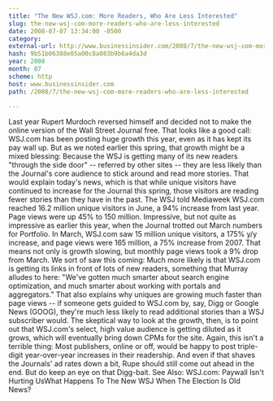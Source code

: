 ```yaml
---
title: "The New WSJ.com: More Readers, Who Are Less Interested"
slug: the-new-wsj-com-more-readers-who-are-less-interested
date: 2008-07-07 13:34:00 -0500
category: 
external-url: http://www.businessinsider.com/2008/7/the-new-wsj-com-more-readers-who-are-less-interested
hash: 9b51b06388e05a00c8a083b9b6a4da3d
year: 2008
month: 07
scheme: http
host: www.businessinsider.com
path: /2008/7/the-new-wsj-com-more-readers-who-are-less-interested

---
```


Last year Rupert Murdoch reversed himself and decided not to make the online version of the Wall Street Journal free. That looks like a good call: WSJ.com has been posting huge growth this year, even as it has kept its pay wall up.  But as we noted earlier this spring, that growth might be a mixed blessing: Because the WSJ is getting many of its new readers "through the side door" -- referred by other sites -- they are less likely than the Journal's core audience to stick around and read more stories.  That would explain today's news, which is that while unique visitors have continued to increase for the Journal this spring, those visitors are reading fewer stories than they have in the past.  The WSJ told Mediaweek WSJ.com reached 16.2 million unique visitors in June, a 94% increase from last year. Page views were up 45% to 150 million.  Impressive, but not quite as impressive as earlier this year, when the Journal trotted out March numbers for Portfolio. In March, WSJ.com saw 15 million unique visitors, a 175% y/y increase, and page views were 165 million, a 75% increase from 2007.  That means not only is growth slowing, but monthly page views took a 9% drop from March. We sort of saw this coming:  Much more likely is that WSJ.com is getting its links in front of lots of new readers, something that Murray alludes to here: "We've gotten much smarter about search engine optimization, and much smarter about working with portals and aggregators." That also explains why uniques are growing much faster than page views -- if someone gets guided to WSJ.com by, say, Digg or Google News (GOOG), they're much less likely to read additional stories than a WSJ subscriber would.  The skeptical way to look at the growth, then, is to point out that WSJ.com's select, high value audience is getting diluted as it grows, which will eventually bring down CPMs for the site.  Again, this isn't a terrible thing: Most publishers, online or off, would be happy to post triple-digit year-over-year increases in their readership. And even if that shaves the Journals' ad rates down a bit, Rupe should still come out ahead in the end. But do keep an eye on that Digg-bait.  See Also: WSJ.com: Paywall Isn't Hurting UsWhat Happens To The New WSJ When The Election Is Old News?
